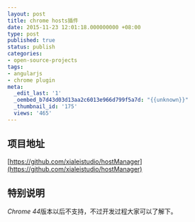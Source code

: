 ```yaml
---
layout: post
title: chrome hosts插件
date: 2015-11-23 12:01:18.000000000 +08:00
type: post
published: true
status: publish
categories:
- open-source-projects
tags:
- angularjs
- chrome plugin
meta:
  _edit_last: '1'
  _oembed_b7d43d03d13aa2c6013e966d799f5a7d: "{{unknown}}"
  _thumbnail_id: '175'
  views: '465'
---
```

## 项目地址
[https://github.com/xialeistudio/hostManager](https://github.com/xialeistudio/hostManager)
## 特别说明
*Chrome 44*版本以后不支持，不过开发过程大家可以了解下。